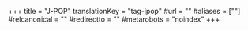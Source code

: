 +++
title = "J-POP"
translationKey = "tag-jpop"
#url = ""
#aliases = [""]
#relcanonical = ""
#redirectto = ""
#metarobots = "noindex"
+++
